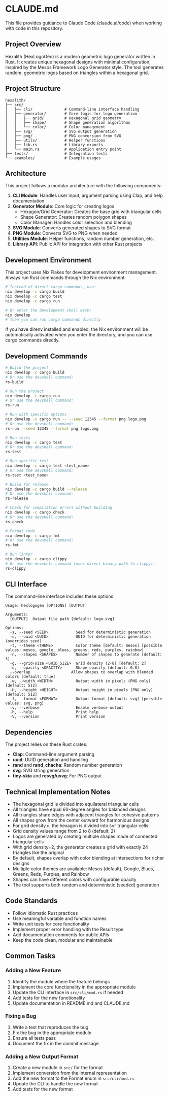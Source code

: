 # CLAUDE.md

This file provides guidance to Claude Code (claude.ai/code) when working with code in this repository.

## Project Overview

Hexalith (HexLogoGen) is a modern geometric logo generator written in Rust. It creates unique hexagonal designs with minimal configuration, inspired by the Mesos Framework Logo Generator style. The tool generates random, geometric logos based on triangles within a hexagonal grid.

## Project Structure

```
hexalith/
├── src/
│   ├── cli/              # Command-line interface handling
│   ├── generator/        # Core logic for logo generation
│   │   ├── grid/         # Hexagonal grid geometry
│   │   ├── shape/        # Shape generation algorithms  
│   │   └── color/        # Color management
│   ├── svg/              # SVG output generation
│   ├── png/              # PNG conversion from SVG
│   ├── utils/            # Helper functions
│   ├── lib.rs            # Library exports
│   └── main.rs           # Application entry point
├── tests/                # Integration tests
└── examples/             # Example usages
```

## Architecture

This project follows a modular architecture with the following components:

1. **CLI Module**: Handles user input, argument parsing using Clap, and help documentation
2. **Generator Module**: Core logic for creating logos
   - Hexagon/Grid Generator: Creates the base grid with triangular cells
   - Shape Generator: Creates random polygon shapes
   - Color Manager: Handles color selection and blending
3. **SVG Module**: Converts generated shapes to SVG format
4. **PNG Module**: Converts SVG to PNG when needed
5. **Utilities Module**: Helper functions, random number generation, etc.
6. **Library API**: Public API for integration with other Rust projects

## Development Environment

This project uses Nix Flakes for development environment management. Always run Rust commands through the Nix environment:

```bash
# Instead of direct cargo commands, use:
nix develop -c cargo build
nix develop -c cargo test
nix develop -c cargo run

# Or enter the development shell with:
nix develop
# Then you can run cargo commands directly
```

If you have direnv installed and enabled, the Nix environment will be automatically activated when you enter the directory, and you can use cargo commands directly.

## Development Commands

```bash
# Build the project
nix develop -c cargo build
# Or use the devshell command:
rs-build

# Run the project
nix develop -c cargo run
# Or use the devshell command:
rs-run

# Run with specific options
nix develop -c cargo run -- --seed 12345 --format png logo.png
# Or use the devshell command:
rs-run --seed 12345 --format png logo.png

# Run tests
nix develop -c cargo test
# Or use the devshell command:
rs-test

# Run specific test
nix develop -c cargo test <test_name>
# Or use the devshell command:
rs-test <test_name>

# Build for release
nix develop -c cargo build --release
# Or use the devshell command:
rs-release

# Check for compilation errors without building
nix develop -c cargo check
# Or use the devshell command:
rs-check

# Format code
nix develop -c cargo fmt
# Or use the devshell command:
rs-fmt

# Run linter
nix develop -c cargo clippy
# Or use the devshell command (uses direct binary path to clippy):
rs-clippy
```

## CLI Interface

The command-line interface includes these options:

```
Usage: hexlogogen [OPTIONS] [OUTPUT]

Arguments:
  [OUTPUT]  Output file path [default: logo.svg]

Options:
  -s, --seed <SEED>            Seed for deterministic generation
  -u, --uuid <UUID>            UUID for deterministic generation (overrides seed)
  -t, --theme <THEME>          Color theme [default: mesos] [possible values: mesos, google, blues, greens, reds, purples, rainbow]
  -n, --shapes <SHAPES>        Number of shapes to generate [default: 3]
  -g, --grid-size <GRID_SIZE>  Grid density (2-8) [default: 2]
  -o, --opacity <OPACITY>      Shape opacity [default: 0.8]
  --overlap                  Allow shapes to overlap with blended colors [default: true]
  -w, --width <WIDTH>          Output width in pixels (PNG only) [default: 512]
  -H, --height <HEIGHT>        Output height in pixels (PNG only) [default: 512]
  -f, --format <FORMAT>        Output format [default: svg] [possible values: svg, png]
  -v, --verbose                Enable verbose output
  -h, --help                   Print help
  -V, --version                Print version
```

## Dependencies

The project relies on these Rust crates:

- **Clap**: Command-line argument parsing
- **uuid**: UUID generation and handling
- **rand** and **rand_chacha**: Random number generation
- **svg**: SVG string generation
- **tiny-skia** and **resvg/usvg**: For PNG output

## Technical Implementation Notes

- The hexagonal grid is divided into equilateral triangular cells
- All triangles have equal 60-degree angles for balanced designs
- All triangles share edges with adjacent triangles for cohesive patterns
- All shapes grow from the center outward for harmonious designs
- For grid density `n`, the hexagon is divided into `6n²` triangular cells
- Grid density values range from 2 to 8 (default: 2)
- Logos are generated by creating multiple shapes made of connected triangular cells
- With grid density=2, the generator creates a grid with exactly 24 triangles like the original
- By default, shapes overlap with color blending at intersections for richer designs
- Multiple color themes are available: Mesos (default), Google, Blues, Greens, Reds, Purples, and Rainbow
- Shapes can have different colors with configurable opacity
- The tool supports both random and deterministic (seeded) generation

## Code Standards

- Follow idiomatic Rust practices
- Use meaningful variable and function names
- Write unit tests for core functionality
- Implement proper error handling with the Result type
- Add documentation comments for public APIs
- Keep the code clean, modular and maintainable

## Common Tasks

### Adding a New Feature

1. Identify the module where the feature belongs
2. Implement the core functionality in the appropriate module
3. Update the CLI interface in `src/cli/mod.rs` if needed
4. Add tests for the new functionality
5. Update documentation in README.md and CLAUDE.md

### Fixing a Bug

1. Write a test that reproduces the bug
2. Fix the bug in the appropriate module
3. Ensure all tests pass
4. Document the fix in the commit message

### Adding a New Output Format

1. Create a new module in `src/` for the format
2. Implement conversion from the internal representation
3. Add the new format to the Format enum in `src/cli/mod.rs`
4. Update the CLI to handle the new format
5. Add tests for the new format